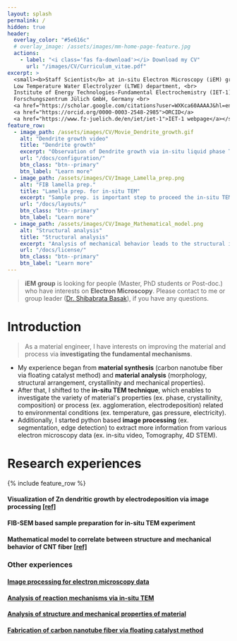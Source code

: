 ```yaml
---
layout: splash
permalink: /
hidden: true
header:
  overlay_color: "#5e616c"
  # overlay_image: /assets/images/mm-home-page-feature.jpg
  actions:
    - label: "<i class='fas fa-download'></i> Download my CV"
      url: "/images/CV/Curriculum_vitae.pdf"
excerpt: >
  <small><b>Staff Scientist</b> at in-situ Electron Microscopy (iEM) group, <br>
  Low Temperature Water Electrolyzer (LTWE) department, <br>
  Institute of Energy Technologies-Fundamental Electrochemistry (IET-1), <br>
  Forschungszentrum Jülich GmbH, Germany <br>
  <a href="https://scholar.google.com/citations?user=WXKca60AAAAJ&hl=en">Google scholar</a>
  <a href="https://orcid.org/0000-0003-2548-2985">ORCID</a>
  <a href="https://www.fz-juelich.de/en/iet/iet-1">IET-1 webpage</a></small>
feature_row:
  - image_path: /assets/images/CV/Movie_Dendrite_growth.gif
    alt: "Dendrite growth video"
    title: "Dendrite growth"
    excerpt: "Observation of Dendrite growth via in-situ liquid phase TEM."
    url: "/docs/configuration/"
    btn_class: "btn--primary"
    btn_label: "Learn more"
  - image_path: /assets/images/CV/Image_Lamella_prep.png
    alt: "FIB lamella prep."
    title: "Lamella prep. for in-situ TEM"
    excerpt: "Sample prep. is important step to proceed the in-situ TEM."
    url: "/docs/layouts/"
    btn_class: "btn--primary"
    btn_label: "Learn more"
  - image_path: /assets/images/CV/Image_Mathematical_model.png
    alt: "Structural analysis"
    title: "Structural analysis"
    excerpt: "Analysis of mechanical behavior leads to the structural information."
    url: "/docs/license/"
    btn_class: "btn--primary"
    btn_label: "Learn more"      
---
```


> **iEM group** is looking for people (Master, PhD students or Post-doc.) who have interests on **Electron Microscopy**. Please contact to me or group leader ([Dr. Shibabrata Basak](mailto:s.basak@fz-juelich.de)), if you have any questions.

# Introduction

> As a material engineer, I have interests on improving the material and process via **investigating the fundamental mechanisms**.

- My experience began from **material synthesis** (carbon nanotube fiber via floating catalyst method) and **material analysis** (morphology, structural arrangement, crystallinity and mechanical properties). 
- After that, I shifted to the **in-situ TEM technique**, which enables to investigate the variety of material's properties (ex. phase, crystallinity, composition) or process (ex. agglomeration, electrodeposition) related to environmental conditions (ex. temperature, gas pressure, electricity). 
- Additionally, I started python based **image processing** (ex. segmentation, edge detection) to extract more information from various electron microscopy data (ex. in-situ video, Tomography, 4D STEM).


# Research experiences
{% include feature_row %}


#### Visualization of Zn dendritic growth by electrodeposition via image processing [[ref]](https://doi.org/10.1002/smtd.202400081)

#### FIB-SEM based sample preparation for in-situ TEM experiment

#### Mathematical model to correlate between structure and mechanical behavior of CNT fiber [[ref]](https://doi.org/10.1016/j.carbon.2019.05.077)

### Other experiences

#### [Image processing for electron microscopy data](https://iffmd.fz-juelich.de/s/H0wfLCQj_)

#### [Analysis of reaction mechanisms via in-situ TEM](https://iffmd.fz-juelich.de/s/Ui5GX6YQz#)

#### [Analysis of structure and mechanical properties of material](https://iffmd.fz-juelich.de/s/k9uQRuqBd#)

#### [Fabrication of carbon nanotube fiber via floating catalyst method](https://iffmd.fz-juelich.de/s/emk8T_ueI#)
